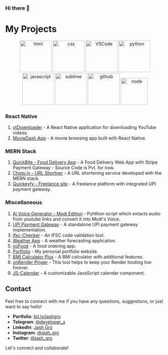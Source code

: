 ### Hi there 👋
<div style="text-align:center align-items:centre display:flex justify-content:centre">

<div>

# My Projects

<!-- Gif -->
<div align="center">
  <img alt-"html5" src="https://media.giphy.com/media/XAxylRMCdpbEWUAvr8/giphy.gif" width="100" title="html">
  <img alt="css" src="https://media.giphy.com/media/fsEaZldNC8A1PJ3mwp/giphy.gif" width="100" title="css">
  <img alt="VSCode" src="https://i.giphy.com/media/IdyAQJVN2kVPNUrojM/200.webp" width="100" title="vscode">
  <img alt="python" src="https://i.giphy.com/media/LMt9638dO8dftAjtco/200.webp" width="100" title="python">
  <img alt="javascript" src="https://media3.giphy.com/media/ln7z2eWriiQAllfVcn/200w.webp" width="100" title="javascript">
  <img alt="sublime" src="https://media.giphy.com/media/jnDKffgCfGYOp6cMTK/giphy.gif" width="100" title="sublime">
  <img alt="github" src="https://i.giphy.com/media/KzJkzjggfGN5Py6nkT/200.webp" width="100" title="github">
  <img alt="node" src="https://media.giphy.com/media/kdFc8fubgS31b8DsVu/giphy.gif" width="85" title="node">
</div>


### React Native

1. [ytDownloader](https://github.com/BlackHatDevX/ytDownloader-react-native) - A React Native application for downloading YouTube videos.
2. [MovieDash App](https://github.com/BlackHatDevX/MOVIE-APP-RN) - A movie browsing app built with React Native.

### MERN Stack

1. [QuickBite - Food Delivery App](https://quickbitesjash.web.app/) - A Food Delivery Web App with Stripe Payment Gateway - Source Code is Pvt. for now.
2. [Chotu.ly - URL Shortner](https://github.com/BlackHatDevX/CHOTU.LY-SHORTNER) - A URL shortening service developed with the MERN stack.
3. [Quickeyfy - Freelance site](https://github.com/BlackHatDevX/UPI-PAYMENT-GATEWAY-QUIKEYFY) - A freelance platform with integrated UPI payment gateway.


### Miscellaneous

1. [Ai Voice Generator - Modi Edition](https://github.com/BlackHatDevX/Modi-Ai-Voice-Generator) - Pyhthon script which extacts audio from youtube links and convert it into Modi's Voice.
2. [UPI Payment Gateway](https://github.com/BlackHatDevX/UPI-payment-gateway) - A standalone UPI payment gateway implementation.
3. [ifsc-Checker](https://github.com/BlackHatDevX/IFSC-checker) - An IFSC code validation tool.
4. [Weather App](https://github.com/BlackHatDevX/Weather-App-V2) - A weather forecasting application.
5. [yoFood](https://github.com/BlackHatDevX/YoFood) - A food ordering app.
6. [Portfolio](https://bit.ly/jashgro) - My personal portfolio website.
7. [BMI Calculator Plus](https://bit.ly/BMICalculatorPlusV2) - A BMI calculator with additional features.
8. [onRender Pinger](https://github.com/BlackHatDevX/Render-Pinger) - This tool helps to keep your Render hosting live forever.
9. [JS-Calendar](https://github.com/BlackHatDevX/Javascript-calendar) - A customizable JavaScript calendar component.

</div>

## Contact
Feel free to connect with me if you have any questions, suggestions, or just want to say hello!

- **Portfolio**: [bit.ly/jashgro](https://bit.ly/jashgro)
- **Telegram**: [@deveIoper_x](https://telegram.dog/deveIoper_x)
- **LinkedIn**: [Jash Gro](https://www.linkedin.com/in/jash-gro)
- **Instagram**: [@jash_gro](https://www.instagram.com/jash_gro/)
- **Twitter**: [@jash_gro](https://twitter.com/jash_gro)

Let's connect and collaborate!

</div>


<!--
**BlackHatDevX/BlackHatDevX** is a ✨ _special_ ✨ repository because its `README.md` (this file) appears on your GitHub profile.

Here are some ideas to get you started:

- 🔭 I’m currently working on ...
- 🌱 I’m currently learning ...
- 👯 I’m looking to collaborate on ...
- 🤔 I’m looking for help with ...
- 💬 Ask me about ...
- 📫 How to reach me: ...
- 😄 Pronouns: ...
- ⚡ Fun fact: ...
-->
